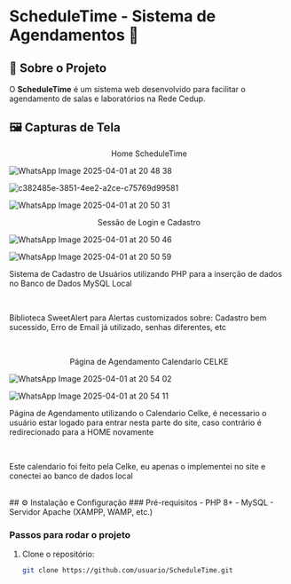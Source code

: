 # ScheduleTime - Sistema de Agendamentos 📅

## 📖 Sobre o Projeto  
O **ScheduleTime** é um sistema web desenvolvido para facilitar o agendamento de salas e laboratórios na Rede Cedup.

## 🖼️ Capturas de Tela  
<p align="center">Home ScheduleTime</p> 

![WhatsApp Image 2025-04-01 at 20 48 38](https://github.com/user-attachments/assets/b1e65239-0213-41d9-8851-d48e520164aa)

![c382485e-3851-4ee2-a2ce-c75769d99581](https://github.com/user-attachments/assets/fdfa2d0d-4a93-41f7-a301-aad495167e23)

![WhatsApp Image 2025-04-01 at 20 50 31](https://github.com/user-attachments/assets/acdb2fb5-98a6-4320-843d-3ae74da15b3a)

<p align="center">Sessão de Login e Cadastro</p>

![WhatsApp Image 2025-04-01 at 20 50 46](https://github.com/user-attachments/assets/dbec3e34-9891-4fa0-bfd7-664bd35de4bd)

![WhatsApp Image 2025-04-01 at 20 50 59](https://github.com/user-attachments/assets/61ac6999-b5ef-418f-84ed-c8b9052e0cab)

<p>Sistema de Cadastro de Usuários utilizando PHP para a inserção de dados no Banco de Dados MySQL Local</p>
<br>
<p>Biblioteca SweetAlert para Alertas customizados sobre: Cadastro bem sucessido, Erro de Email já utilizado, senhas diferentes, etc</p><br>

<p align="center">Página de Agendamento Calendario CELKE</p>

![WhatsApp Image 2025-04-01 at 20 54 02](https://github.com/user-attachments/assets/583af844-fe3e-4aa6-9b8e-d16b347dfbad)

![WhatsApp Image 2025-04-01 at 20 54 11](https://github.com/user-attachments/assets/da323d40-20df-437a-b690-c23a61ae1e61)

<p>Página de Agendamento utilizando o Calendario Celke, é necessario o usuário estar logado para entrar nesta parte do site, caso contrário é redirecionado para a HOME novamente</p><br>
<p>Este calendario foi feito pela Celke, eu apenas o implementei no site e conectei ao banco de dados local</p><br>
## ⚙️ Instalação e Configuração  
### Pré-requisitos  
- PHP 8+  
- MySQL  
- Servidor Apache (XAMPP, WAMP, etc.)  

### Passos para rodar o projeto  
1. Clone o repositório:  
   ```bash
   git clone https://github.com/usuario/ScheduleTime.git
